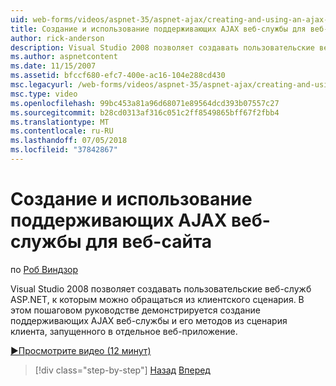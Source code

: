 ```yaml
---
uid: web-forms/videos/aspnet-35/aspnet-ajax/creating-and-using-an-ajax-enabled-web-service-in-a-web-site
title: Создание и использование поддерживающих AJAX веб-службы для веб-сайта | Документация Майкрософт
author: rick-anderson
description: Visual Studio 2008 позволяет создавать пользовательские веб-служб ASP.NET, к которым можно обращаться из клиентского сценария. В этом пошаговом руководстве демонстрируется создание го...
ms.author: aspnetcontent
ms.date: 11/15/2007
ms.assetid: bfccf680-efc7-400e-ac16-104e288cd430
msc.legacyurl: /web-forms/videos/aspnet-35/aspnet-ajax/creating-and-using-an-ajax-enabled-web-service-in-a-web-site
msc.type: video
ms.openlocfilehash: 99bc453a81a96d68071e89564dcd393b07557c27
ms.sourcegitcommit: b28cd0313af316c051c2ff8549865bff67f2fbb4
ms.translationtype: MT
ms.contentlocale: ru-RU
ms.lasthandoff: 07/05/2018
ms.locfileid: "37842867"
---
```

<a name="creating-and-using-an-ajax-enabled-web-service-in-a-web-site"></a>Создание и использование поддерживающих AJAX веб-службы для веб-сайта
====================
по [Роб Виндзор](https://twitter.com/robwindsor)

Visual Studio 2008 позволяет создавать пользовательские веб-служб ASP.NET, к которым можно обращаться из клиентского сценария. В этом пошаговом руководстве демонстрируется создание поддерживающих AJAX веб-службы и его методов из сценария клиента, запущенного в отдельное веб-приложение.

[&#9654;Просмотрите видео (12 минут)](https://channel9.msdn.com/Blogs/ASP-NET-Site-Videos/creating-and-using-an-ajax-enabled-web-service-in-a-web-site)

> [!div class="step-by-step"]
> [Назад](adding-ajax-functionality-to-an-existing-aspnet-page.md)
> [Вперед](aspnet-ajax-a-demonstration-of-aspnet-ajax.md)
